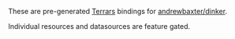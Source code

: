 These are pre-generated [Terrars](https://github.com/andrewbaxter/terrars) bindings for [andrewbaxter/dinker](https://github.com/andrewbaxter/terraform-provider-dinker).

Individual resources and datasources are feature gated.

